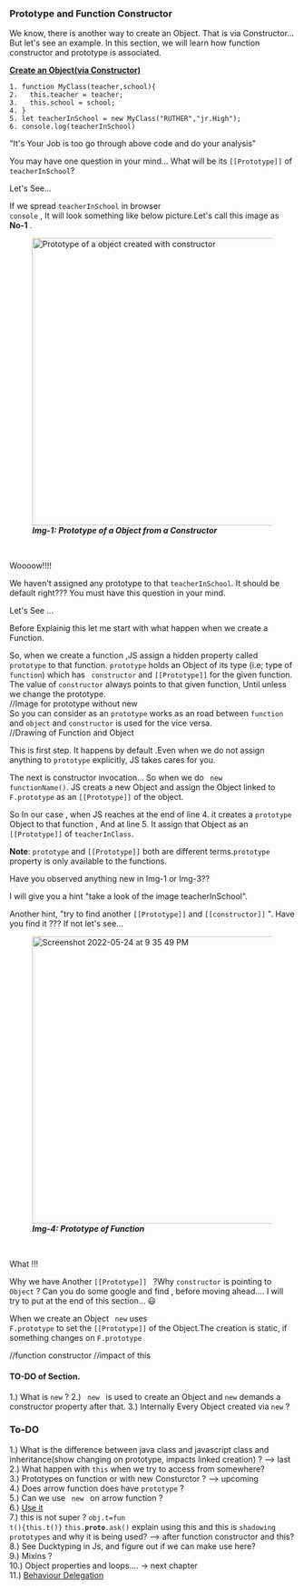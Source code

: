 ### Prototype and Function Constructor
We know, there is another way to create an Object. That is via Constructor... But let's see an example. In this section, we will learn how function constructor and prototype is associated.


<ins>__Create an Object(via Constructor)__</ins> <br/>


    1. function MyClass(teacher,school){
    2.   this.teacher = teacher;
    3.   this.school = school;
    4. }
    5. let teacherInSchool = new MyClass("RUTHER","jr.High");
    6. console.log(teacherInSchool) 

"It's Your Job is too go through above code and do your analysis"

You may have one question in your mind... What will be its <code>[[Prototype]]</code> of <code>teacherInSchool</code>?

Let's See...

If we spread <code>teacherInSchool</code> in browser <code> console</code> , It will look something like below picture.Let's call this image as **No-1** .

<figure >
<img width="506" alt="Prototype of a object created with constructor" src="https://user-images.githubusercontent.com/30550365/170083900-0aee5567-21e3-46eb-a68e-678f2d12dcad.png" style="max-width: 100%;justify-content:center;">
  <figcaption > <b><i>Img-1: Prototype of a Object from a Constructor</i> </b></figcaption>
 </figure>
  </p>
<br/>
  
Woooow!!!!

We haven't assigned any prototype to that <code>teacherInSchool</code>. It should be default right???  You must have this question in your mind.

Let's See ...

Before Explainig this let me start with what happen when we create a Function.

So, when we create a function ,JS assign a hidden property called <code>prototype</code> to that function. <code>prototype</code>  holds an Object of its type (i.e; type of <code> function</code>) which has <code> constructor</code> and <code>[[Prototype]]</code> for the given function. The value of <code>constructor</code> always points to that given function, Until unless we change the prototype.<br/>
//Image for prototype without new 
<br/>
So you can consider as an <code>prototype</code> works as an road between <code>function</code> and <code>object</code> and <code>constructor</code> is used for the vice versa.<br/>
//Drawing of Function and Object 
  
This is first step. It happens by default .Even when we do not assign anything to <code>prototype</code> explicitly, JS takes cares for you.
 
The next is constructor invocation...
  So when we do <code> new functionName()</code>. JS creats a new Object and assign the Object linked to <code> F.prototype</code> as an <code>[[Prototype]]</code> of the object.
  
  So In our case , when JS reaches at the end of line 4. it creates a <code>prototype</code> Object to that function , And at line 5. It assign that Object as an <code>[[Prototype]]</code> of <code>teacherInClass</code>.
  
**Note**: <code>prototype</code> and <code>[[Prototype]]</code> both are different terms.<code>prototype</code> property is only available to the functions.

Have you observed anything new in Img-1 or Img-3?? 

I will give you a hint "take a look of the image teacherInSchool".

Another hint, "try to find another <code>[[Prototype]]</code> and <code>[[constructor]]</code> ".
Have you find it ??? If not let's see...

<figure >
<img width="506" alt="Screenshot 2022-05-24 at 9 35 49 PM" src="https://user-images.githubusercontent.com/30550365/170101470-34962a51-6c5c-4cc3-bf7d-3e369517fb2c.png">
  <figcaption > <b><i>Img-4: Prototype of Function</i> </b></figcaption>
 </figure>
  </p>
<br/>
  
What !!! 

  Why we have Another <code>[[Prototype]] </code> ?Why <code>constructor</code> is pointing to <code>Object</code> ? 
  Can you do some google and find , before moving ahead....
  I will try to put at the end of this section... 😃


When we create an Object <code> new</code> uses <code> F.prototype</code> to set the <code>[[Prototype]]</code> of the Object.The creation is static, if something changes on <code>F.prototype</code>

    

//function constructor
//impact of this

#### TO-DO of Section.
1.) What is <code>new</code> ?
2.) <code> new </code> is used to create an Object and <code>new</code> demands a constructor property after that.
3.) Internally Every Object created via <code>new</code> ?

### To-DO
1.) What is the difference between java class and javascript class and inheritance(show changing on prototype, impacts linked creation) ?  --> last <br/>
2.) What happen with <code>this</code> when we try to access from somewhere?  <br/>
3.) Prototypes on function or with new Consturctor ? --> upcoming <br/>
4.) Does arrow function does have <code>prototype</code> ? <br/>
5.) Can we use <code> new </code> on arrow function ?  <br/>
6.) [Use it](https://developer.mozilla.org/en-US/docs/Web/JavaScript/Reference/Global_Objects/Object/proto) <br/>
7.) this is not super ? <code>obj.t=fun t(){this.t()}</code> <code>this.__proto__.ask()</code> explain using this and this is <code>shadowing prototypes</code> and why it is being used? --> after function constructor and this? <br/>
8.) See Ducktyping in Js, and figure out if we can make use here? <br/>
9.) Mixins ? <br/>
10.) Object properties and loops....  -> next chapter <br/>
11.) [Behaviour Delegation](https://www.google.com/search?q=Delgation+oriented+design+i+js&rlz=1C5GCEM_enIN1006IN1006&ei=8teHYpPgHcLTz7sP4fGemA0&ved=0ahUKEwiTod_21O73AhXC6XMBHeG4B9MQ4dUDCA4&uact=5&oq=Delgation+oriented+design+i+js&gs_lcp=Cgdnd3Mtd2l6EAMyBwghEAoQoAEyCAghEB4QFhAdOgcIABBHELADOhQIABDqAhC0AhCKAxC3AxDUAxDlAjoFCC4QkQI6BQgAEJECOgsIABCABBCxAxCDAToFCAAQgAQ6CAguELEDEIMBOhEILhCABBCxAxCDARDHARDRAzoFCC4QgAQ6CwguEIAEEMcBEKMCOgQIABBDOgoILhDHARDRAxBDOhAILhCxAxDHARCjAhDUAhBDOggILhCABBCxAzoLCC4QgAQQxwEQrwE6CggAELEDEIMBEAo6BwguELEDEAo6CAguEIAEENQCOg0ILhCxAxCDARDUAhAKOgQIABAKOgkIABAKEEYQ_wE6BwgAELEDEAo6BwgAELEDEEM6BAgAEA06BggAEA0QCjoGCAAQHhAWOggIABAeEA8QFjoICAAQHhAIEA06CggAEB4QDxAIEA06BggAEB4QDToICAAQHhANEAU6CgghEB4QDxAWEB1KBAhBGABKBAhGGABQxgJYlU5g0k9oAnABeAKAAZYCiAHVRZIBBzAuMTAuMzGYAQCgAQGwAQrIAQjAAQE&sclient=gws-wiz) <br/>

